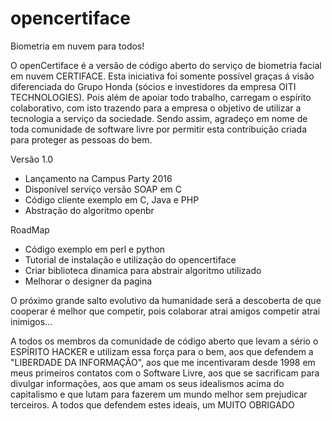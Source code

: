 # opencertiface

Biometria em nuvem para todos!

 O openCertiface é a versão de código aberto do serviço de biometria facial em nuvem CERTIFACE. Esta iniciativa foi somente possível graças á visão diferenciada do Grupo Honda (sócios e investidores da empresa OITI TECHNOLOGIES). Pois além de apoiar todo trabalho, carregam o espírito colaborativo, com isto trazendo para a empresa o objetivo de utilizar a tecnologia a serviço da sociedade. Sendo assim, agradeço em nome de toda comunidade de software livre por permitir esta contribuição criada para proteger as pessoas do bem.

Versão 1.0

* Lançamento na Campus Party 2016
* Disponível serviço versão SOAP em C 
* Código cliente exemplo em C, Java e PHP
* Abstração do algoritmo openbr

RoadMap

* Código exemplo em perl e python
* Tutorial de instalação e utilização do opencertiface
* Criar biblioteca dinamica para abstrair algoritmo utilizado
* Melhorar o designer da pagina


O próximo grande salto evolutivo da humanidade será a descoberta de que cooperar é melhor que competir, pois colaborar atrai amigos competir atrai inimigos...

A todos os membros da comunidade de código aberto que levam a sério o ESPÍRITO HACKER e utilizam essa força para o bem, aos que defendem a "LIBERDADE DA INFORMAÇÃO", aos que me incentivaram desde 1998 em meus primeiros contatos com o Software Livre, aos que se sacrificam para divulgar informações, aos que amam os seus idealismos acima do capitalismo e que lutam para fazerem um mundo melhor sem prejudicar terceiros. A todos que defendem estes ideais, um MUITO OBRIGADO
